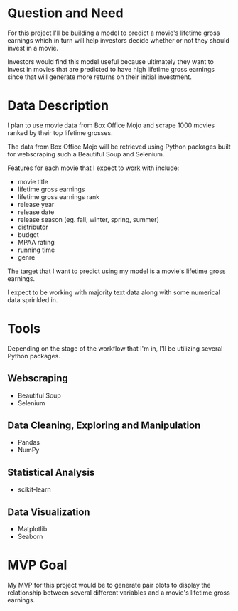 # Question and Need
For this project I'll be building a model to predict a movie's lifetime gross earnings which in turn will help investors decide whether or not they should invest in a movie.

Investors would find this model useful because ultimately they want to invest in movies that are predicted to have high lifetime gross earnings since that will generate more returns on their initial investment.
# Data Description
I plan to use movie data from Box Office Mojo and scrape 1000 movies ranked by their top lifetime grosses.

The data from Box Office Mojo will be retrieved using Python packages built for webscraping such a Beautiful Soup and Selenium.

Features for each movie that I expect to work with include:
* movie title
* lifetime gross earnings
* lifetime gross earnings rank
* release year
* release date
* release season (eg. fall, winter, spring, summer)
* distributor
* budget
* MPAA rating
* running time
* genre

The target that I want to predict using my model is a movie's lifetime gross earnings.

I expect to be working with majority text data along with some numerical data sprinkled in.

# Tools
Depending on the stage of the workflow that I'm in, I'll be utilizing several Python packages.
## Webscraping
* Beautiful Soup
* Selenium
## Data Cleaning, Exploring and Manipulation
* Pandas
* NumPy
## Statistical Analysis
* scikit-learn
## Data Visualization
* Matplotlib
* Seaborn

# MVP Goal
My MVP for this project would be to generate pair plots to display the relationship between several different variables and a movie's lifetime gross earnings.
